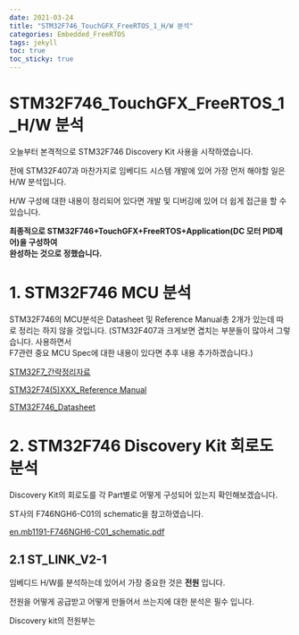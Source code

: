 ```yaml
---
date: 2021-03-24
title: "STM32F746_TouchGFX_FreeRTOS_1_H/W 분석"
categories: Embedded_FreeRTOS
tags: jekyll
toc: true  
toc_sticky: true 
---
```


STM32F746_TouchGFX_FreeRTOS_1_H/W 분석
=============

오늘부터 본격적으로 STM32F746 Discovery Kit 사용을 시작하였습니다.    

전에 STM32F407과 마찬가지로 임베디드 시스템 개발에 있어 가장 먼저 해야할 일은 H/W 분석입니다.

H/W 구성에 대한 내용이 정리되어 있다면 개발 및 디버깅에 있어 더 쉽게 접근을 할 수 있습니다.

**최종적으로 STM32F746+TouchGFX+FreeRTOS+Application(DC 모터 PID제어)을 구성하여    
완성하는 것으로 정했습니다.**    

# 1. STM32F746 MCU 분석

STM32F746의 MCU분석은 Datasheet 및 Reference Manual총 2개가 있는데 따로 정리는 하지 않을 것입니다.
(STM32F407과 크게보면 겹치는 부분들이 많아서 그렇습니다. 사용하면서    
F7관련 중요 MCU Spec에 대한 내용이 있다면 추후 내용 추가하겠습니다.)    

[STM32F7_간략정리자료](https://github.com/pus0319/pus0319.github.io/files/6193224/en.brstm32f7.pdf)    

[STM32F74(5)XXX_Reference Manual](https://github.com/pus0319/pus0319.github.io/files/6193232/dm00124865-stm32f75xxx-and-stm32f74xxx-advanced-armbased-32bit-mcus-stmicroelectronics.pdf)    

[STM32F746_Datasheet](https://github.com/pus0319/pus0319.github.io/files/6193240/stm32f746ng.pdf)    


# 2. STM32F746 Discovery Kit 회로도 분석

Discovery Kit의 회로도를 각 Part별로 어떻게 구성되어 있는지 확인해보겠습니다.    

ST사의 F746NGH6-C01의 schematic을 참고하였습니다.    

[en.mb1191-F746NGH6-C01_schematic.pdf](https://github.com/pus0319/pus0319.github.io/files/6193380/en.mb1191-F746NGH6-C01_schematic.pdf)    


## 2.1 ST_LINK_V2-1

임베디드 H/W를 분석하는데 있어서 가장 중요한 것은 **전원** 입니다.    

전원을 어떻게 공급받고 어떻게 만들어서 쓰는지에 대한 분석은 필수 입니다.

Discovery kit의 전원부는 







